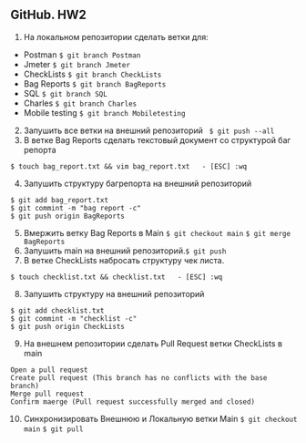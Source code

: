## GitHub. HW2
1. На локальном репозитории сделать ветки для:
- Postman `$ git branch Postman`
- Jmeter `$ git branch Jmeter`
- CheckLists `$ git branch CheckLists`
- Bag Reports `$ git branch BagReports`
- SQL `$ git branch SQL`
- Charles `$ git branch Charles`
- Mobile testing `$ git branch Mobiletesting`

2. Запушить все ветки на внешний репозиторий ` $ git push --all`
3. В ветке Bag Reports сделать текстовый документ со структурой баг репорта 
 ``` $ git checkout BagReports 
$ touch bag_report.txt && vim bag_report.txt   - [ESC] :wq
```
4. Запушить структуру багрепорта на внешний репозиторий 
```
$ git add bag_report.txt
$ git commint -m "bag report -c" 
$ git push origin BagReports
```
5. Вмержить ветку Bag Reports в Main `$ git checkout main` `$ git merge BagReports`
6. Запушить main на внешний репозиторий.`$ git push`
7. В ветке CheckLists набросать структуру чек листа.
 ``` $ git checkout CheckLists 
$ touch checklist.txt && checklist.txt   - [ESC] :wq
```
8. Запушить структуру на внешний репозиторий
```
$ git add checklist.txt
$ git commint -m "checklist -c" 
$ git push origin CheckLists
```
9. На внешнем репозитории сделать Pull Request ветки CheckLists в main 
```
Open a pull request
Create pull request (This branch has no conflicts with the base branch)
Merge pull request
Confirm maerge (Pull request successfully merged and closed)
```
10. Синхронизировать Внешнюю и Локальную ветки Main `$ git checkout main` `$ git pull`
